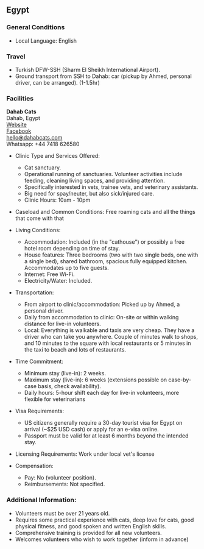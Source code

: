 ## Egypt

### General Conditions

* Local Language: English

### Travel

* Turkish DFW-SSH (Sharm El Sheikh International Airport).
* Ground transport from SSH to Dahab:  car (pickup by Ahmed, personal driver, can be arranged). (1-1.5hr)

### Facilities

**Dahab Cats**<br>
Dahab, Egypt<br>
[Website](http://dahabcats.com)<br>
[Facebook](www.facebook.com/DahabCats)<br>
hello@dahabcats.com<br>
Whatsapp: +44 7418 626580<br>

* Clinic Type and Services Offered:

    * Cat sanctuary.
    * Operational running of sanctuaries. Volunteer activities include feeding, cleaning living spaces, and providing attention.
    * Specifically interested in vets, trainee vets, and veterinary assistants.
    * Big need for spay/neuter, but also sick/injured care.
    * Clinic Hours: 10am - 10pm

* Caseload and Common Conditions: Free roaming cats and all the things that come with that

* Living Conditions:

    * Accommodation: Included (in the "cathouse") or possibly a free hotel room depending on time of stay.
    * House features: Three bedrooms (two with two single beds, one with a single bed), shared bathroom, spacious fully equipped kitchen. Accommodates up to five guests.
    * Internet: Free Wi-Fi.
    * Electricity/Water: Included.


* Transportation:

    * From airport to clinic/accommodation: Picked up by Ahmed, a personal driver.
    * Daily from accommodation to clinic: On-site or within walking distance for live-in volunteers.
    * Local: Everything is walkable and taxis are very cheap. They have a driver who can take you anywhere. Couple of minutes walk to shops, and 10 minutes to the square with local restaurants or 5 minutes in the taxi to beach and lots of restaurants. 

* Time Commitment:

    * Minimum stay (live-in): 2 weeks.
    * Maximum stay (live-in): 6 weeks (extensions possible on case-by-case basis, check availability).
    * Daily hours: 5-hour shift each day for live-in volunteers, more flexible for veterinarians

* Visa Requirements:

    * US citizens generally require a 30-day tourist visa for Egypt on arrival (~$25 USD cash) or apply for an e-visa online.
    * Passport must be valid for at least 6 months beyond the intended stay.

* Licensing Requirements: Work under local vet's license

* Compensation:

    * Pay: No (volunteer position).
    * Reimbursements: Not specified.

### Additional Information:

* Volunteers must be over 21 years old.
* Requires some practical experience with cats, deep love for cats, good physical fitness, and good spoken and written English skills.
* Comprehensive training is provided for all new volunteers.
* Welcomes volunteers who wish to work together (inform in advance)
